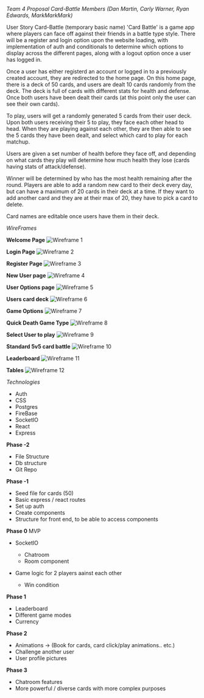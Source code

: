 *Team 4 Proposal Card-Battle Members (Dan Martin, Carly Warner, Ryan Edwards, MarkMarkMark)*

User Story Card-Battle (temporary basic name) 'Card Battle' is a game app where players can face off against their friends in a battle type style. There will be a register and login option upon the website loading, with implementation of auth and conditionals to determine which options to display across the different pages, along with a logout option once a user has logged in.

Once a user has either registerd an account or logged in to a previously created account, they are redirected to the home page. On this home page, there is a deck of 50 cards, and users are dealt 10 cards randomly from the deck. The deck is full of cards with different stats for health and defense. Once both users have been dealt their cards (at this point only the user can see their own cards).

To play, users will get a randomly generated 5 cards from their user deck. Upon both users receiving their 5 to play, they face each other head to head. When they are playing against each other, they are then able to see the 5 cards they have been dealt, and select which card to play for each matchup.

Users are given a set number of health before they face off, and depending on what cards they play will determine how much health they lose (cards having stats of attack/defense).

Winner will be determined by who has the most health remaining after the round. Players are able to add a random new card to their deck every day, but can have a maximum of 20 cards in their deck at a time. If they want to add another card and they are at their max of 20, they have to pick a card to delete. 

Card names are editable once users have them in their deck. 


*WireFrames*

**Welcome Page**
![Wireframe 1](/assets/1.jpg)

**Login Page**
![Wireframe 2](/assets/2.jpg)

**Register Page**
![Wireframe 3](/assets/3.jpg)

**New User page**
![Wireframe 4](/assets/4.jpg)

**User Options page**
![Wireframe 5](/assets/5.jpg)

**Users card deck**
![Wireframe 6](/assets/6.jpg)

**Game Options**
![Wireframe 7](/assets/7.jpg)

**Quick Death Game Type**
![Wireframe 8](/assets/8.jpg)

**Select User to play**
![Wireframe 9](/assets/9.jpg)

**Standard 5v5 card battle**
![Wireframe 10](/assets/10.jpg)

**Leaderboard**
![Wireframe 11](/assets/11.jpg)

**Tables**
![Wireframe 12](/assets/12.jpg)


*Technologies*

* Auth
* CSS
* Postgres
* FireBase
* SocketIO
* React
* Express

**Phase -2**
* File Structure
* Db structure
* Git Repo

**Phase -1**
* Seed file for cards (50)
* Basic express / react routes
* Set up auth
* Create components
* Structure for front end, to be able to access components

**Phase 0** MVP
* SocketIO
    * Chatroom
    * Room component

* Game logic for 2 players aainst each other
    * Win condition

**Phase 1**
* Leaderboard
* Different game modes
* Currency

**Phase 2**
* Animations -> (Book for cards, card click/play animations.. etc.)
* Challenge another user
* User profile pictures

**Phase 3**
* Chatroom features
* More powerful / diverse cards with more complex purposes